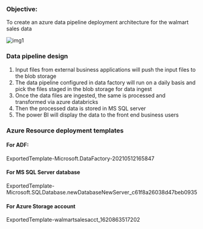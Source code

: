 ### Objective:
To create an azure data pipeline deployment architecture for the walmart sales data


![img1](https://github.com/bsathyamur/Walmart-Sales-Data---Deployment-Architecture/blob/main/architecture.png)


### Data pipeline design

1. Input files from external business applications will push the input files to the blob storage
2. The data pipeline configured in data factory will run on a daily basis and pick the files staged in the blob storage for data ingest
3. Once the data files are ingested, the same is processed and transformed via azure databricks
4. Then the processed data is stored in MS SQL server
5. The power BI will display the data to the front end business users

### Azure Resource deployment templates

#### For ADF:
ExportedTemplate-Microsoft.DataFactory-20210512165847

#### For MS SQL Server database
ExportedTemplate-Microsoft.SQLDatabase.newDatabaseNewServer_c61f8a26038d47beb0935

#### For Azure Storage account
ExportedTemplate-walmartsalesacct_1620863517202
